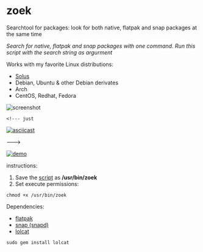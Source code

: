 # zoek
Searchtool for packages: look for both native, flatpak and snap packages at the same time
    
*Search for native, flatpak and snap packages with one command. Run this script with the search string as argurment*

Works with my favorite Linux distributions: 
* [Solus](https://getsol.us)
* Debian, Ubuntu & other Debian derivates
* Arch
* CentOS, Redhat, Fedora
    
![screenshot](https://i.imgur.com/9Xo6C82.png) 

    <!--- just 

[![asciicast](https://asciinema.org/a/7G2axyCL0PX32ENQKAbOEjt6i.svg)](https://asciinema.org/a/7G2axyCL0PX32ENQKAbOEjt6i?autoplay=1)

---> 

[![demo](https://asciinema.org/a/113463.svg)](https://asciinema.org/a/113463?autoplay=1)
    
instructions:
1. Save the [script](https://github.com/bvdlingen/zoek/blob/master/zoek) as **/usr/bin/zoek**
2. Set execute permissions:
```
chmod +x /usr/bin/zoek
```

Dependencies:
* [flatpak](https://flatpak.org/setup/)
* [snap (snapd)](https://snapcraft.io/docs/installing-snapd)
* [lolcat](https://github.com/busyloop/lolcat)
```
sudo gem install lolcat
```

